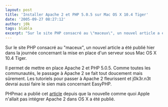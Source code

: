 ```yaml
---
layout: post
title: 'Installer Apache 2 et PHP 5.0.5 sur Mac OS X 10.4 Tiger'
date: '2005-09-27 08:27:12'
author: j0k
tags: blabla
excerpt: "Sur le site PHP consacré au \"maceux\", un nouvel article a été publié hier dans la journée concernant la mise en place d'un serveur sous Mac OS X 10.4 Tiger.     \nIl permet de mettre en place Apache 2 et PHP 5.0.5. Comme toutes les communautés, le passage à Apache 2 se fait tout doucement mais sûrement. Les tutoriels pour passer à Apache 2 fleurissent et j0k3r.n3t      …"
---
```


Sur le site PHP consacré au "maceux", un nouvel article a été publié hier dans la journée concernant la mise en place d'un serveur sous Mac OS X 10.4 Tiger.

Il permet de mettre en place Apache 2 et PHP 5.0.5. Comme toutes les communautés, le passage à Apache 2 se fait tout doucement mais sûrement. Les tutoriels pour passer à Apache 2 fleurissent et j0k3r.n3t devrai aussi faire le sien mais concernant EasyPHP.

PHPmac a publié cet [article](http://phpmac.com/articles.php?view=235) depuis que la nouvelle comme quoi Apple n'allait pas intégrer Apache 2 dans OS X a été publié.
